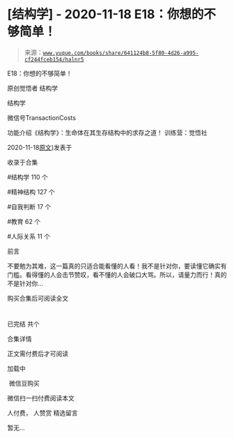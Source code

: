 # [结构学] - 2020-11-18 E18：你想的不够简单！

> 来源：[`www.yuque.com/books/share/641124b8-5f80-4d26-a995-cf244fceb154/halnr5`](https://www.yuque.com/books/share/641124b8-5f80-4d26-a995-cf244fceb154/halnr5)



E18：你想的不够简单！ 

原创觉悟者 结构学 

结构学 

微信号TransactionCosts 

功能介绍《结构学》：生命体在其生存结构中的求存之道！ 训练营：觉悟社 

2020-11-18[原文](https://mp.weixin.qq.com/s?__biz=MzIzMDYwOTM0Mg==&mid=2247484775&idx=1&sn=2a8e810e281cd7fe5a4db49002b193d2&chksm=e8b19db6dfc614a0e3360f0d54949c40138c27b184c114a44feaa394bd4400073dbbedf6a049#rd))发表于 

收录于合集 

#结构学 110 个 

#精神结构 127 个 

#自我判断 17 个 

#教育 62 个 

#人际关系 11 个 

前言 

不要勉为其难，这一篇真的只适合能看懂的人看！我不是针对你，要读懂它确实有门槛。看得懂的人会击节赞叹，看不懂的人会破口大骂。所以，请量力而行！真的不是针对你… 

购买合集后可阅读全文 

# 

已完结 共个 

合集详情 

正文需付费后才可阅读 

加载中 

 微信豆购买 

微信扫一扫付费阅读本文 

人付费， 人赞赏 <ne-h3 id="DaMOP" data-lake-id="DaMOP"><ne-heading-ext><ne-heading-anchor></ne-heading-anchor><ne-heading-fold></ne-heading-fold></ne-heading-ext><ne-heading-content>精选留言</ne-heading-content></ne-h3> 

暂无...